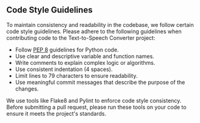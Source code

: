 ## Code Style Guidelines

To maintain consistency and readability in the codebase, we follow certain code style guidelines. Please adhere to the following guidelines when contributing code to the Text-to-Speech Converter project:

- Follow [PEP 8](https://www.python.org/dev/peps/pep-0008/) guidelines for Python code.
- Use clear and descriptive variable and function names.
- Write comments to explain complex logic or algorithms.
- Use consistent indentation (4 spaces).
- Limit lines to 79 characters to ensure readability.
- Use meaningful commit messages that describe the purpose of the changes.

We use tools like Flake8 and Pylint to enforce code style consistency. Before submitting a pull request, please run these tools on your code to ensure it meets the project's standards.

